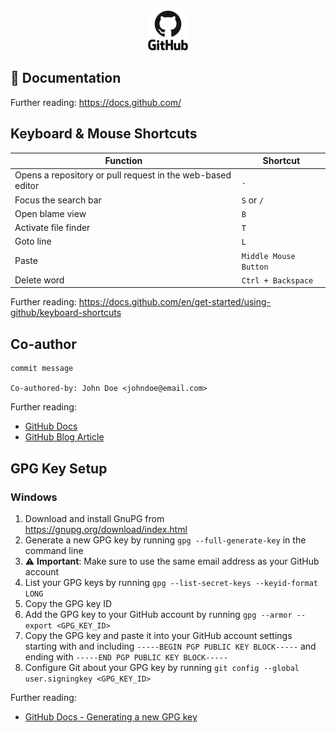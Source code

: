<div align="center">
  <a href="https://www.github.com/"><img src="https://github.com/devicons/devicon/blob/master/icons/github/github-original-wordmark.svg" title="GitHub" alt="GitHub" width="64" height="64"></a>
</div>

## :book: Documentation

Further reading: https://docs.github.com/

## Keyboard & Mouse Shortcuts

| Function                                                   | Shortcut              |
| ---------------------------------------------------------- | --------------------- |
| Opens a repository or pull request in the web-based editor | `.`                   |
| Focus the search bar                                       | `S` or `/`            |
| Open blame view                                            | `B`                   |
| Activate file finder                                       | `T`                   |
| Goto line                                                  | `L`                   |
| Paste                                                      | `Middle Mouse Button` |
| Delete word                                                | `Ctrl + Backspace`    |

Further reading: https://docs.github.com/en/get-started/using-github/keyboard-shortcuts

## Co-author

```git
commit message

Co-authored-by: John Doe <johndoe@email.com>
```

Further reading:

- [GitHub Docs](https://docs.github.com/en/pull-requests/committing-changes-to-your-project/creating-and-editing-commits/creating-a-commit-with-multiple-authors)
- [GitHub Blog Article](https://github.blog/2018-01-29-commit-together-with-co-authors/)

## GPG Key Setup

### Windows

1. Download and install GnuPG from https://gnupg.org/download/index.html
2. Generate a new GPG key by running `gpg --full-generate-key` in the command line
3. :warning: **Important**: Make sure to use the same email address as your GitHub account
4. List your GPG keys by running `gpg --list-secret-keys --keyid-format LONG`
5. Copy the GPG key ID
6. Add the GPG key to your GitHub account by running `gpg --armor --export <GPG_KEY_ID>`
7. Copy the GPG key and paste it into your GitHub account settings starting with and including `-----BEGIN PGP PUBLIC KEY BLOCK-----` and ending with `-----END PGP PUBLIC KEY BLOCK-----`
8. Configure Git about your GPG key by running `git config --global user.signingkey <GPG_KEY_ID>`

Further reading:

- [GitHub Docs - Generating a new GPG key](https://docs.github.com/en/authentication/managing-commit-signature-verification/generating-a-new-gpg-key)
